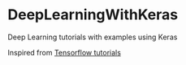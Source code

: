 # DeepLearningWithKeras
Deep Learning tutorials with examples using Keras 

Inspired from [Tensorflow tutorials](https://github.com/nitish11/DeepLearningWithKeras/blob/master/TensorFlow-Tutorials.md)


